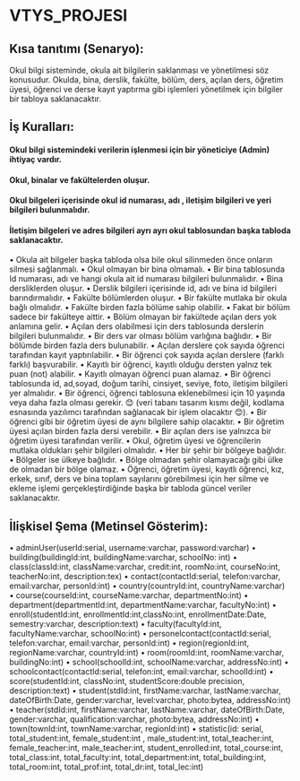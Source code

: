 # VTYS_PROJESI

## Kısa tanıtımı (Senaryo):
Okul bilgi sisteminde, okula ait bilgilerin saklanması ve yönetilmesi söz konusudur.
Okulda, bina, derslik, fakülte, bölüm, ders, açılan ders, öğretim üyesi, öğrenci ve derse kayıt yaptırma gibi işlemleri yönetilmek için bilgiler bir tabloya saklanacaktır.
## İş Kuralları:
#### Okul bilgi sistemindeki verilerin işlenmesi için bir yöneticiye (Admin) ihtiyaç vardır.
#### Okul, binalar ve fakültelerden oluşur.
#### Okul bilgeleri içerisinde okul id numarası, adı , iletişim bilgileri ve yeri bilgileri bulunmalıdır.
#### İletişim bilgeleri ve adres bilgileri ayrı ayrı okul tablosundan başka tabloda saklanacaktır.
•	Okula ait bilgeler başka tabloda olsa bile okul silinmeden önce onların silmesi sağlanmalı.
•	Okul olmayan bir bina olmamalı.
•	Bir bina tablosunda Id numarası, adı ve hangi okula ait id numarası bilgileri bulunmalıdır.
•	Bina dersliklerden oluşur.
•	Derslik bilgileri içerisinde id, adı ve bina id bilgileri barındırmalıdır.
•	Fakülte bölümlerden oluşur.
•	Bir fakülte mutlaka bir okula bağlı olmalıdır.
•	Fakülte birden fazla bölüme sahip olabilir.
•	Fakat bir bölüm sadece bir fakülteye aittir.
•	Bölüm olmayan bir fakültede açılan ders yok anlamına gelir.
•	Açılan ders olabilmesi için ders tablosunda derslerin bilgileri bulunmalıdır.
•	Bir ders var olması bölüm varlığına bağlıdır.
•	Bir bölümde birden fazla ders bulunabilir.
•	Açılan derslere çok sayıda öğrenci tarafından kayıt yaptırılabilir.
•	Bir öğrenci çok sayıda açılan derslere (farklı farklı) başvurabilir.
•	Kayıtlı bir öğrenci, kayıtlı olduğu dersten yalnız tek puan (not) alabilir.
•	Kayıtlı olmayan öğrenci puan alamaz.
•	Bir öğrenci tablosunda id, ad,soyad, doğum tarihi, cinsiyet, seviye, foto, iletişim bilgileri yer almalıdır.
•	Bir öğrenci, öğrenci tablosuna eklenebilmesi için 10 yaşında veya daha fazla olması gerekir. 😊 (veri tabanı tasarım kısmı değil, kodlama esnasında  yazılımcı tarafından sağlanacak bir işlem olacaktır 😊).
•	Bir öğrenci gibi bir öğretim üyesi de aynı bilgilere sahip olacaktır.
•	Bir öğretim üyesi açılan birden fazla dersi verebilir.
•	Bir açılan ders ise yalnızca bir öğretim üyesi tarafından verilir.
•	Okul, öğretim üyesi ve öğrencilerin mutlaka oldukları şehir bilgileri olmalıdır.
•	Her bir şehir bir bölgeye bağlıdır.
•	Bölgeler ise ülkeye bağlıdır.
•	Bölge olmadan şehir olamayacağı gibi ülke de olmadan bir bölge olamaz.
•	Öğrenci, öğretim üyesi, kayıtlı öğrenci, kız, erkek, sınıf, ders ve bina toplam sayılarını görebilmesi için her silme ve ekleme işlemi gerçekleştirdiğinde başka bir tabloda güncel veriler saklanacaktır.

## İlişkisel Şema (Metinsel Gösterim):
•	adminUser(userId:serial, username:varchar, password:varchar)
•	building(buildingId:int, buildingName:varchar, schoolNo: int)
•	class(classId:int, className:varchar, credit:int, roomNo:int, courseNo:int, teacherNo:int, description:tex)
•	contact(contactId:serial, telefon:varchar, email:varchar, personId:int)
•	country(countryId:int, countryName:varchar)
•	course(courseId:int, courseName:varchar, departmentNo:int)
•	department(departmentId:int, departmentName:varchar, facultyNo:int)
•	enroll(studentId:int, enrollmentId:int,classNo:int, enrollmentDate:Date, semestry:varchar, description:text)
•	faculty(facultyId:int, facultyName:varchar, schoolNo:int)
•	personelcontact(contactId:serial, telefon:varchar, email:varchar, personId:int)
•	region(regionId:int, regionName:varchar, countryId:int)
•	room(roomId:int, roomName:varchar, buildingNo:int)
•	school(schoolId:int, schoolName:varchar, addressNo:int)
•	schoolcontact(contactId:serial, telefon:int, email:varchar, schoolId:int)
•	score(studentId:int, classNo:int, studentScore:double precision, description:text)
•	student(stdId:int, firstName:varchar, lastName:varchar, dateOfBirth:Date, gender:varchar, level:varchar, photo:bytea, addressNo:int)
•	teacher(stdId:int, firstName:varchar, lastName:varchar, dateOfBirth:Date, gender:varchar, qualification:varchar, photo:bytea, addressNo:int)
•	town(townId:int, townName:varchar, regionId:int)
•	statistic(id: serial, total_student:int, female_student:int , male_student:int, total_teacher:int, female_teacher:int, male_teacher:int, student_enrolled:int, total_course:int, total_class:int, total_faculty:int, total_department:int, total_building:int, total_room:int, total_prof:int, total_dr:int, total_lec:int)
